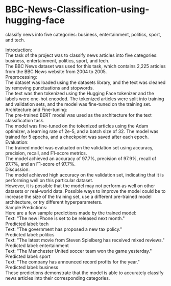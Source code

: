 # BBC-News-Classification-using-hugging-face
classify news  into five categories: business, entertainment, politics, sport, and tech. 

Introduction: <br/>
The task of the project was to classify news articles into five categories: business, entertainment, politics, sport, and tech.<br/> The BBC News dataset was used for this task, which contains 2,225 articles from the BBC News website from 2004 to 2005.
<br/>
Preprocessing: <br/>
The dataset was loaded using the datasets library, and the text was cleaned by removing punctuations and stopwords.<br/> The text was then tokenized using the Hugging Face tokenizer and the labels were one-hot encoded. The tokenized articles were split into training and validation sets, and the model was fine-tuned on the training set.
<br/>
Architecture and Fine-tuning:<br/>
The pre-trained BERT model was used as the architecture for the text classification task.<br/> The model was fine-tuned on the tokenized articles using the Adam optimizer, a learning rate of 2e-5, and a batch size of 32. The model was trained for 5 epochs, and a checkpoint was saved after each epoch.
<br/>
Evaluation:<br/>
The trained model was evaluated on the validation set using accuracy, precision, recall, and F1-score metrics. <br/>The model achieved an accuracy of 97.7%, precision of 97.9%, recall of 97.7%, and an F1-score of 97.7%.
<br/>
Discussion:<br/>
The model achieved high accuracy on the validation set, indicating that it is performing well on this particular dataset.<br/> However, it is possible that the model may not perform as well on other datasets or real-world data. Possible ways to improve the model could be to increase the size of the training set, use a different pre-trained model architecture, or try different hyperparameters.
<br/>
Sample Predictions:<br/>
Here are a few sample predictions made by the trained model:
<br/>
Text: "The new iPhone is set to be released next month."<br/>
Predicted label: tech<br/>
Text: "The government has proposed a new tax policy."<br/>
Predicted label: politics<br/>
Text: "The latest movie from Steven Spielberg has received mixed reviews." <br/>
Predicted label: entertainment <br/>
Text: "The Manchester United soccer team won the game yesterday." <br/>
Predicted label: sport <br/>
Text: "The company has announced record profits for the year." <br/>
Predicted label: business <br/>
These predictions demonstrate that the model is able to accurately classify news articles into their corresponding categories.
<br/>




